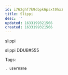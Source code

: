 ```yaml
---
id: i762ghf7k9dbpk6psxt0hxz
title: Slippi
desc: ''
updated: 1633199321566
created: 1633199321566
---
```


slippi

slippi
DDUB#555

Tags:

    , username
